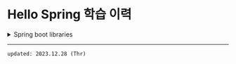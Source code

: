 # Hello Spring 학습 이력

<details>
  <summary>Spring boot libraries</summary>

  - spring-boot-starter-web
    - spring-boot-start-tomcat: 톰캣 웹 서버
    - spring-webmvc: 스프링 웹 MVC
  - spring-boot-starter-thymeleaf: 템플릿 엔진 (View)
  - spring-boot-starter 
    - spring-boot
      - spring-core
    - spring-boot-starter-logging
      - 콘솔이 아닌 로그로 관리하는 것이 중요 에러를 그룹화 하는 등 사용성이 좋다
      - logback (slf4j를 구현한 기능 느낌)
      - slf4j (인터페이스)

<br />

- spring-boot-starter-test: 테스트 라이브러리
  - junit: 테스트 프레임워크
    - 버전 넘어가는 중 : 4 → 5
  - mockito: 목 라이브러리
  - assertj: 테스트 코드를 좀 더 편하게 작성하게 도와주는 라이브러리
  - spring-test: 스프링 통합 테스트 지원

<hr />
    
##### updated: 2023.12.28 (Thr)

</details>

<hr />

    updated: 2023.12.28 (Thr)